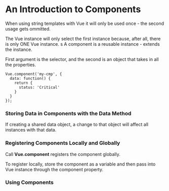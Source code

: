 # An Introduction to Components

When using string templates with Vue it will only be used once - the second usage gets ommitted.

The Vue instance will only select the first instance because, after all, there is only ONE Vue instance.
s
A component is a reusable instance - extends the instance.

First argument is the selector, and the second is an object that takes in all the properties.

```
Vue.component('my-cmp', {
  data: function() {
    return {
      status: 'Critical'
    }
  }
});
```

### Storing Data in Components with the Data Method

If creating a shared data object, a change to that object will affect all instances with that data.


### Registering Components Locally and Globally

Call **Vue.component** registers the component globally.

To register locally, store the component as a variable and then pass into Vue instance through the component property.

### Using Components